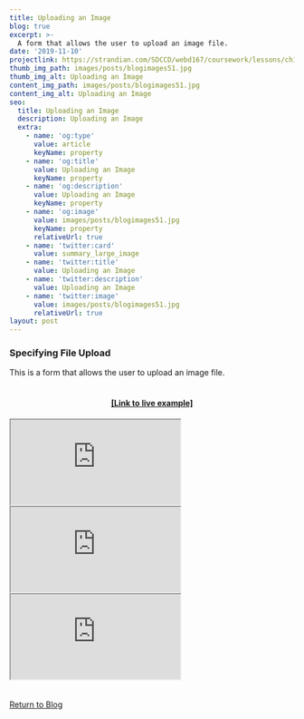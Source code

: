 ```yaml
---
title: Uploading an Image
blog: true
excerpt: >-
  A form that allows the user to upload an image file.
date: '2019-11-10'
projectlink: https://strandian.com/SDCCD/webd167/coursework/lessons/ch11/upload_image.php
thumb_img_path: images/posts/blogimages51.jpg
thumb_img_alt: Uploading an Image
content_img_path: images/posts/blogimages51.jpg
content_img_alt: Uploading an Image
seo:
  title: Uploading an Image
  description: Uploading an Image
  extra:
    - name: 'og:type'
      value: article
      keyName: property
    - name: 'og:title'
      value: Uploading an Image
      keyName: property
    - name: 'og:description'
      value: Uploading an Image
      keyName: property
    - name: 'og:image'
      value: images/posts/blogimages51.jpg
      keyName: property
      relativeUrl: true
    - name: 'twitter:card'
      value: summary_large_image
    - name: 'twitter:title'
      value: Uploading an Image
    - name: 'twitter:description'
      value: Uploading an Image
    - name: 'twitter:image'
      value: images/posts/blogimages51.jpg
      relativeUrl: true
layout: post
---
```


### Specifying File Upload
This is a form that allows the user to upload an image file.
<br/>
<br/>
<h4 align="center"><a href="https://strandian.com/SDCCD/webd167/coursework/lessons/ch11/upload_image.php" target="_blank">[Link to live example]</a></h4>
<div id="hideweb1">
  <div class="thumbnail-container" title="Web Development Portfolio"><a href="https://strandian.com/SDCCD/webd167/coursework/lessons/ch11/upload_image.php" target="_blank">
    <div class="thumbnail">
      <iframe sandbox src="https://strandian.com/SDCCD/webd167/coursework/lessons/ch11/upload_image.php" onload="this.style.opacity = 1"></iframe>
    </div>
    </a> </div>
</div>
<div id="hideweb2">
  <div class="thumbnail-container" title="Web Development Portfolio"><a href="https://strandian.com/SDCCD/webd167/coursework/lessons/ch11/upload_image.php" target="_blank">
    <div class="thumbnail">
      <iframe sandbox src="https://strandian.com/SDCCD/webd167/coursework/lessons/ch11/upload_image.php" onload="this.style.opacity = 1"></iframe>
    </div>
    </a> </div>
</div>
<div id="hideweb3">
  <div class="thumbnail-container" title="Web Development Portfolio"><a href="https://strandian.com/SDCCD/webd167/coursework/lessons/ch11/upload_image.php" target="_blank">
    <div class="thumbnail">
      <iframe sandbox src="https://strandian.com/SDCCD/webd167/coursework/lessons/ch11/upload_image.php" onload="this.style.opacity = 1"></iframe>
    </div>
    </a> </div>
</div>

<!-- Lorem ipsum dolor sit amet, consectetur adipiscing elit, sed do eiusmod tempor incididunt ut labore et dolore magna aliqua. Arcu ac tortor dignissim convallis. Enim lobortis scelerisque fermentum dui faucibus. Arcu bibendum at varius vel. In arcu cursus euismod quis viverra nibh cras pulvinar mattis.

<p class="codepen" data-height="300" data-default-tab="html,result" data-slug-hash="ZEXyOEj" data-user="strandian" style="height: 300px; box-sizing: border-box; display: flex; align-items: center; justify-content: center; border: 2px solid; margin: 1em 0; padding: 1em;">
  <span>See the Pen <a href="https://codepen.io/strandian/pen/ZEXyOEj">
  Calculator with JavaScript</a> by Ian Strand (<a href="https://codepen.io/strandian">@strandian</a>)
  on <a href="https://codepen.io">CodePen</a>.</span>
</p> -->

<br />
<br />
<a class="button" href="/blog/">
  Return to Blog
</a>

<script async src="https://cpwebassets.codepen.io/assets/embed/ei.js"></script>